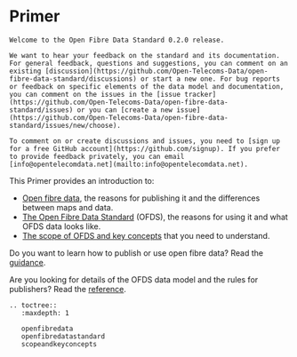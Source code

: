 # Primer

```{admonition} 0.2.0 release
Welcome to the Open Fibre Data Standard 0.2.0 release.

We want to hear your feedback on the standard and its documentation. For general feedback, questions and suggestions, you can comment on an existing [discussion](https://github.com/Open-Telecoms-Data/open-fibre-data-standard/discussions) or start a new one. For bug reports or feedback on specific elements of the data model and documentation, you can comment on the issues in the [issue tracker](https://github.com/Open-Telecoms-Data/open-fibre-data-standard/issues) or you can [create a new issue](https://github.com/Open-Telecoms-Data/open-fibre-data-standard/issues/new/choose).

To comment on or create discussions and issues, you need to [sign up for a free GitHub account](https://github.com/signup). If you prefer to provide feedback privately, you can email [info@opentelecomdata.net](mailto:info@opentelecomdata.net).
```

This Primer provides an introduction to:

- [Open fibre data](openfibredata), the reasons for publishing it and the differences between maps and data.
- [The Open Fibre Data Standard](openfibredatastandard) (OFDS), the reasons for using it and what OFDS data looks like.
- [The scope of OFDS and key concepts](scopeandkeyconcepts) that you need to understand.

Do you want to learn how to publish or use open fibre data? Read the [guidance](../guidance/index).

Are you looking for details of the OFDS data model and the rules for publishers? Read the [reference](../reference/index).

```{eval-rst}
.. toctree::
   :maxdepth: 1

   openfibredata
   openfibredatastandard
   scopeandkeyconcepts

```
